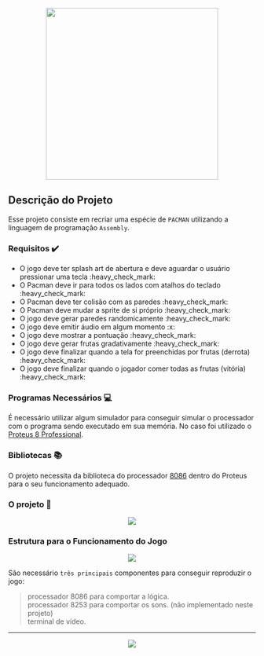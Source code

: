 
<p align="center">
  <img height="350px" widht="350px"  src="https://i.pinimg.com/originals/90/d2/e3/90d2e3ff2856032d36fcc7dc49334191.png">
</p>

## Descrição do Projeto

Esse projeto consiste em recriar uma espécie de `PACMAN` utilizando a linguagem de programação `Assembly`.

### Requisitos :heavy_check_mark:

<ul>
  <li> O jogo deve ter splash art de abertura e deve aguardar o usuário pressionar uma tecla :heavy_check_mark: </li> 
  <li> O Pacman deve ir para todos os lados com atalhos do teclado :heavy_check_mark:</li>
  <li> O Pacman deve ter colisão com as paredes :heavy_check_mark:</li>
  <li> O Pacman deve mudar a sprite de si próprio :heavy_check_mark:</li>
  <li> O jogo deve gerar paredes randomicamente :heavy_check_mark:</li>
  <li> O jogo deve emitir áudio em algum momento :x:</li>
  <li> O jogo deve mostrar a pontuação :heavy_check_mark:</li>
  <li> O jogo deve gerar frutas gradativamente :heavy_check_mark:</li>
  <li> O jogo deve finalizar quando a tela for preenchidas por frutas (derrota) :heavy_check_mark:</li>
  <li> O jogo deve finalizar quando o jogador comer todas as frutas (vitória) :heavy_check_mark:</li>
</ul>

### Programas Necessários :computer:

É necessário utilizar algum simulador para conseguir simular o processador com o programa sendo executado em sua memória. No caso foi utilizado o [Proteus 8 Professional](https://www.labcenter.com/).

### Bibliotecas :books:

O projeto necessita da biblioteca do processador [8086](https://pt.wikipedia.org/wiki/Intel_8086) dentro do Proteus para o seu funcionamento adequado.

### O projeto :space_invader:

<p align="center">
  <img src="https://cdn.discordapp.com/attachments/646426616351817762/674015240589148170/unknown.png">
</p>



### Estrutura para o Funcionamento do Jogo

<p align="center">
  <img src="https://cdn.discordapp.com/attachments/646426616351817762/675135853751828519/unknown.png">
</p>

São necessário `três principais` componentes para conseguir reproduzir o jogo:

> processador 8086 para comportar a lógica.<br>
> processador 8253 para comportar os sons. (não implementado neste projeto) <br>
> terminal de vídeo.<br>

---

<p align="center">
  <a href="https://github.com/thrnkk" ><img src="https://img.shields.io/badge/github-thrnkk-24292e"></a>
</p>
